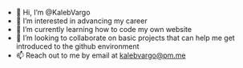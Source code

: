 - 👋 Hi, I’m @KalebVargo
- 👀 I’m interested in advancing my career
- 🌱 I’m currently learning how to code my own website
- 💞️ I’m looking to collaborate on basic projects that can help me get introduced to the github environment
- 📫 Reach out to me by email at kalebvargo@pm.me

<!---
KalebVargo/KalebVargo is a ✨ special ✨ repository because its `README.md` (this file) appears on your GitHub profile.
You can click the Preview link to take a look at your changes.
--->

